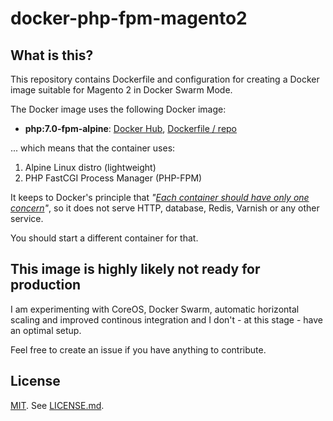 # docker-php-fpm-magento2

## What is this?

This repository contains Dockerfile and configuration for creating a Docker
image suitable for Magento 2 in Docker Swarm Mode.

The Docker image uses the following Docker image:

* **php:7.0-fpm-alpine**: [Docker Hub](https://hub.docker.com/_/php/),
[Dockerfile / repo](https://github.com/docker-library/php/blob/ddc7084c8a78ea12f0cfdceff7d03c5a530b787e/7.0/fpm/alpine/Dockerfile)

... which means that the container uses:

1. Alpine Linux distro (lightweight)
1. PHP FastCGI Process Manager (PHP-FPM)

It keeps to Docker's principle that 
*"[Each container should have only one concern](https://docs.docker.com/engine/userguide/eng-image/dockerfile_best-practices/#each-container-should-have-only-one-concern)"*, so it does not serve HTTP, 
database, Redis, Varnish or any other service. 

You should start a different container for that.

## This image is highly likely not ready for production

I am experimenting with CoreOS, Docker Swarm, automatic horizontal scaling and 
improved continous integration and I don't - at this stage - have an optimal
setup.

Feel free to create an issue if you have anything to contribute.

## License

[MIT](https://opensource.org/licenses/MIT). See [LICENSE.md](LICENSE.md).